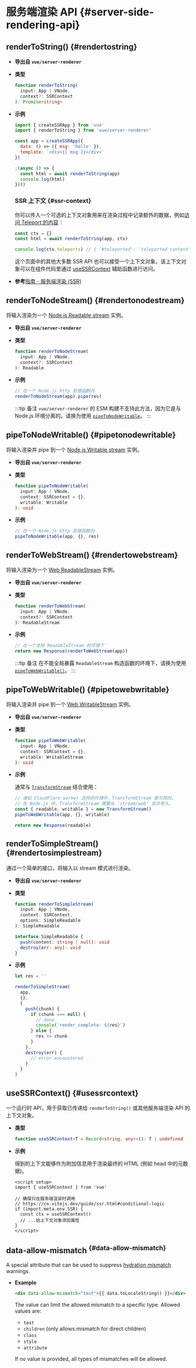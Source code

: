 # 服务端渲染 API {#server-side-rendering-api}

## renderToString() {#rendertostring}

- **导出自 `vue/server-renderer`**

- **类型**

  ```ts
  function renderToString(
    input: App | VNode,
    context?: SSRContext
  ): Promise<string>
  ```

- **示例**

  ```js
  import { createSSRApp } from 'vue'
  import { renderToString } from 'vue/server-renderer'

  const app = createSSRApp({
    data: () => ({ msg: 'hello' }),
    template: `<div>{{ msg }}</div>`
  })

  ;(async () => {
    const html = await renderToString(app)
    console.log(html)
  })()
  ```

  ### SSR 上下文 {#ssr-context}

  你可以传入一个可选的上下文对象用来在渲染过程中记录额外的数据，例如[访问 Teleport 的内容](/guide/scaling-up/ssr#teleports)：

  ```js
  const ctx = {}
  const html = await renderToString(app, ctx)

  console.log(ctx.teleports) // { '#teleported': 'teleported content' }
  ```

  这个页面中的其他大多数 SSR API 也可以接受一个上下文对象。该上下文对象可以在组件代码里通过 [useSSRContext](#usessrcontext) 辅助函数进行访问。

- **参考**[指南 - 服务端渲染 (SSR)](/guide/scaling-up/ssr)

## renderToNodeStream() {#rendertonodestream}

将输入渲染为一个 [Node.js Readable stream](https://nodejs.org/api/stream.html#stream_class_stream_readable) 实例。

- **导出自 `vue/server-renderer`**

- **类型**

  ```ts
  function renderToNodeStream(
    input: App | VNode,
    context?: SSRContext
  ): Readable
  ```

- **示例**

  ```js
  // 在一个 Node.js http 处理函数内
  renderToNodeStream(app).pipe(res)
  ```

  :::tip 备注
  `vue/server-renderer` 的 ESM 构建不支持此方法，因为它是与 Node.js 环境分离的。请换为使用 [`pipeToNodeWritable`](#pipetonodewritable)。
  :::

## pipeToNodeWritable() {#pipetonodewritable}

将输入渲染并 pipe 到一个 [Node.js Writable stream](https://nodejs.org/api/stream.html#stream_writable_streams) 实例。

- **导出自 `vue/server-renderer`**

- **类型**

  ```ts
  function pipeToNodeWritable(
    input: App | VNode,
    context: SSRContext = {},
    writable: Writable
  ): void
  ```

- **示例**

  ```js
  // 在一个 Node.js http 处理函数内
  pipeToNodeWritable(app, {}, res)
  ```

## renderToWebStream() {#rendertowebstream}

将输入渲染为一个 [Web ReadableStream](https://developer.mozilla.org/en-US/docs/Web/API/Streams_API) 实例。

- **导出自 `vue/server-renderer`**

- **类型**

  ```ts
  function renderToWebStream(
    input: App | VNode,
    context?: SSRContext
  ): ReadableStream
  ```

- **示例**

  ```js
  // 在一个支持 ReadableStream 的环境下
  return new Response(renderToWebStream(app))
  ```

  :::tip 备注
  在不能全局暴露 `ReadableStream` 构造函数的环境下，请换为使用 [`pipeToWebWritable()`](#pipetowebwritable)。
  :::

## pipeToWebWritable() {#pipetowebwritable}

将输入渲染并 pipe 到一个 [Web WritableStream](https://developer.mozilla.org/en-US/docs/Web/API/WritableStream) 实例。

- **导出自 `vue/server-renderer`**

- **类型**

  ```ts
  function pipeToWebWritable(
    input: App | VNode,
    context: SSRContext = {},
    writable: WritableStream
  ): void
  ```

- **示例**

  通常与 [`TransformStream`](https://developer.mozilla.org/en-US/docs/Web/API/TransformStream) 结合使用：

  ```js
  // 诸如 CloudFlare worker 这样的环境中，TransformStream 是可用的。
  // 在 Node.js 中，TransformStream 需要从 'stream/web' 显示导入。
  const { readable, writable } = new TransformStream()
  pipeToWebWritable(app, {}, writable)

  return new Response(readable)
  ```

## renderToSimpleStream() {#rendertosimplestream}

通过一个简单的接口，将输入以 stream 模式进行渲染。

- **导出自 `vue/server-renderer`**

- **类型**

  ```ts
  function renderToSimpleStream(
    input: App | VNode,
    context: SSRContext,
    options: SimpleReadable
  ): SimpleReadable

  interface SimpleReadable {
    push(content: string | null): void
    destroy(err: any): void
  }
  ```

- **示例**

  ```js
  let res = ''

  renderToSimpleStream(
    app,
    {},
    {
      push(chunk) {
        if (chunk === null) {
          // done
          console(`render complete: ${res}`)
        } else {
          res += chunk
        }
      },
      destroy(err) {
        // error encountered
      }
    }
  )
  ```

## useSSRContext() {#usessrcontext}

一个运行时 API，用于获取已传递给 `renderToString()` 或其他服务端渲染 API 的上下文对象。

- **类型**

  ```ts
  function useSSRContext<T = Record<string, any>>(): T | undefined
  ```

- **示例**

  得到的上下文能够作为附加信息用于渲染最终的 HTML (例如 head 中的元数据)。

  ```vue
  <script setup>
  import { useSSRContext } from 'vue'

  // 确保只在服务端渲染时调用
  // https://cn.vitejs.dev/guide/ssr.html#conditional-logic
  if (import.meta.env.SSR) {
    const ctx = useSSRContext()
    // ...给上下文对象添加属性
  }
  </script>
  ```

## data-allow-mismatch <sup class="vt-badge" data-text="3.5+" /> {#data-allow-mismatch}

A special attribute that can be used to suppress [hydration mismatch](/guide/scaling-up/ssr#hydration-mismatch) warnings.

- **Example**

  ```html
  <div data-allow-mismatch="text">{{ data.toLocaleString() }}</div>
  ```

  The value can limit the allowed mismatch to a specific type. Allowed values are:

  - `text`
  - `children` (only allows mismatch for direct children)
  - `class`
  - `style`
  - `attribute`

  If no value is provided, all types of mismatches will be allowed.
